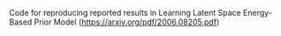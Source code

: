 Code for reproducing reported results in Learning Latent Space Energy-Based Prior Model (https://arxiv.org/pdf/2006.08205.pdf)
